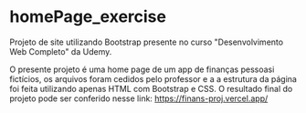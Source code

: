 # homePage_exercise
Projeto de site utilizando Bootstrap presente no curso "Desenvolvimento Web Completo" da Udemy.

O presente projeto é uma home page de um app de finanças pessoasi fictícios, os arquivos foram cedidos pelo professor e a a estrutura da página foi feita utilizando apenas HTML com Bootstrap e CSS. O resultado final do projeto pode ser conferido nesse link: https://finans-proj.vercel.app/ 
